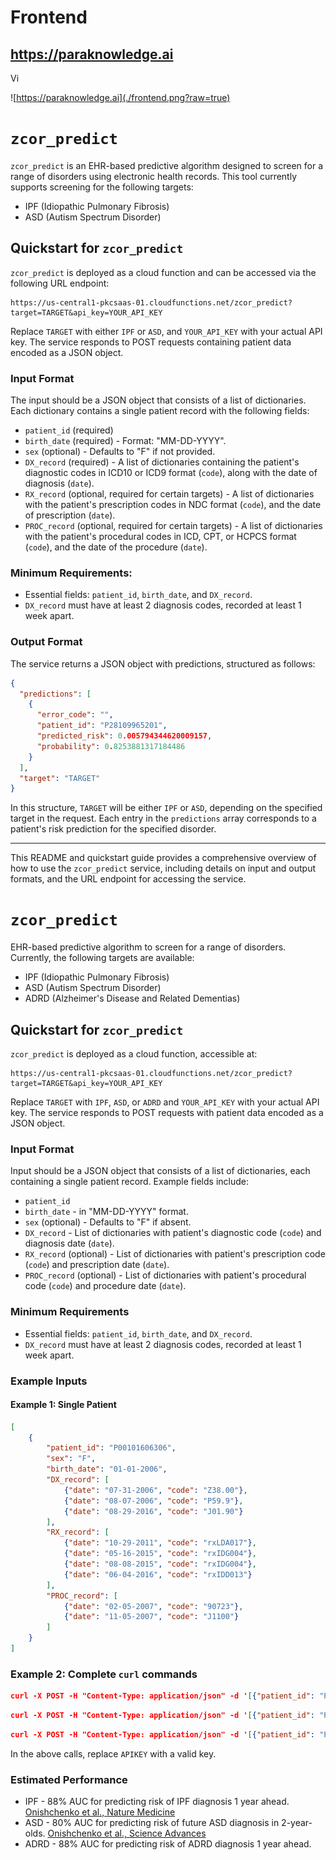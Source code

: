# Frontend 

## https://paraknowledge.ai

Vi
 
![https://paraknowledge.ai](./frontend.png?raw=true)


# `zcor_predict`

`zcor_predict` is an EHR-based predictive algorithm designed to screen for a range of disorders using electronic health records. This tool currently supports screening for the following targets:

- IPF (Idiopathic Pulmonary Fibrosis)
- ASD (Autism Spectrum Disorder)

## Quickstart for `zcor_predict`

`zcor_predict` is deployed as a cloud function and can be accessed via the following URL endpoint:

```
https://us-central1-pkcsaas-01.cloudfunctions.net/zcor_predict?target=TARGET&api_key=YOUR_API_KEY
```

Replace `TARGET` with either `IPF` or `ASD`, and `YOUR_API_KEY` with your actual API key. The service responds to POST requests containing patient data encoded as a JSON object.

### Input Format

The input should be a JSON object that consists of a list of dictionaries. Each dictionary contains a single patient record with the following fields:

- `patient_id` (required)
- `birth_date` (required) - Format: "MM-DD-YYYY".
- `sex` (optional) - Defaults to "F" if not provided.
- `DX_record` (required) - A list of dictionaries containing the patient's diagnostic codes in ICD10 or ICD9 format (`code`), along with the date of diagnosis (`date`).
- `RX_record` (optional, required for certain targets) - A list of dictionaries with the patient's prescription codes in NDC format (`code`), and the date of prescription (`date`).
- `PROC_record` (optional, required for certain targets) - A list of dictionaries with the patient's procedural codes in ICD, CPT, or HCPCS format (`code`), and the date of the procedure (`date`).

### Minimum Requirements:

- Essential fields: `patient_id`, `birth_date`, and `DX_record`.
- `DX_record` must have at least 2 diagnosis codes, recorded at least 1 week apart.

### Output Format

The service returns a JSON object with predictions, structured as follows:

```json
{
  "predictions": [
    {
      "error_code": "",
      "patient_id": "P28109965201",
      "predicted_risk": 0.005794344620009157,
      "probability": 0.8253881317184486
    }
  ],
  "target": "TARGET"
}
```

In this structure, `TARGET` will be either `IPF` or `ASD`, depending on the specified target in the request. Each entry in the `predictions` array corresponds to a patient's risk prediction for the specified disorder.

---

This README and quickstart guide provides a comprehensive overview of how to use the `zcor_predict` service, including details on input and output formats, and the URL endpoint for accessing the service.

# `zcor_predict`

EHR-based predictive algorithm to screen for a range of disorders. Currently, the following targets are available:

- IPF (Idiopathic Pulmonary Fibrosis)
- ASD (Autism Spectrum Disorder)
- ADRD (Alzheimer's Disease and Related Dementias)

## Quickstart for `zcor_predict`

`zcor_predict` is deployed as a cloud function, accessible at:
```
https://us-central1-pkcsaas-01.cloudfunctions.net/zcor_predict?target=TARGET&api_key=YOUR_API_KEY
```
Replace `TARGET` with `IPF`, `ASD`, or `ADRD` and `YOUR_API_KEY` with your actual API key. The service responds to POST requests with patient data encoded as a JSON object.

### Input Format

Input should be a JSON object that consists of a list of dictionaries, each containing a single patient record. Example fields include:

- `patient_id`
- `birth_date` - in "MM-DD-YYYY" format.
- `sex` (optional) - Defaults to "F" if absent.
- `DX_record` - List of dictionaries with patient's diagnostic code (`code`) and diagnosis date (`date`).
- `RX_record` (optional) - List of dictionaries with patient's prescription code (`code`) and prescription date (`date`).
- `PROC_record` (optional) - List of dictionaries with patient's procedural code (`code`) and procedure date (`date`).

### Minimum Requirements

- Essential fields: `patient_id`, `birth_date`, and `DX_record`.
- `DX_record` must have at least 2 diagnosis codes, recorded at least 1 week apart.

### Example Inputs

#### Example 1: Single Patient

```json
[
    {
        "patient_id": "P00101606306",
        "sex": "F",
        "birth_date": "01-01-2006",
        "DX_record": [
            {"date": "07-31-2006", "code": "Z38.00"},
            {"date": "08-07-2006", "code": "P59.9"},
            {"date": "08-29-2016", "code": "J01.90"}
        ],
        "RX_record": [
            {"date": "10-29-2011", "code": "rxLDA017"},
            {"date": "05-16-2015", "code": "rxIDG004"},
            {"date": "08-08-2015", "code": "rxIDG004"},
            {"date": "06-04-2016", "code": "rxIDD013"}
        ],
        "PROC_record": [
            {"date": "02-05-2007", "code": "90723"},
            {"date": "11-05-2007", "code": "J1100"}
        ]
    }
]
```


### Example 2: Complete `curl` commands

```json
curl -X POST -H "Content-Type: application/json" -d '[{"patient_id": "P28109965201", "sex": "M", "age": 89, "birth_date": "01-01-1921", "fips": "35644", "DX_record": [{"date": "12-16-2011", "code": "R09.02"}, {"date": "12-30-2011", "code": "H04.129"}, {"date": "12-30-2011", "code": "H02.109"}], "RX_record": [], "PROC_record": [{"date": "09-28-2012", "code": "71100"}]}]' "https://us-central1-pkcsaas-01.cloudfunctions.net/zcor_predict?target=IPF&api_key=APIKEY"
```


```json
curl -X POST -H "Content-Type: application/json" -d '[{"patient_id": "P28109965201", "sex": "M", "age": 89, "birth_date": "01-01-1921", "fips": "35644", "DX_record": [{"date": "01-08-2010", "code": "M15.9"}, {"date": "01-08-2010", "code": "I51.9"}], "RX_record": [], "PROC_record": [{"date": "12-30-2011", "code": "92014"},{"date": "09-28-2012", "code": "72170"}, {"date": "09-28-2012", "code": "71100"}]}]' "https://us-central1-pkcsaas-01.cloudfunctions.net/zcor_predict?target=IPF&api_key=APIKEY"
```

```json
curl -X POST -H "Content-Type: application/json" -d '[{"patient_id": "P28109965201","birth_date": "01-01-1921", "DX_record": [{"date": "01-08-2010", "code": "M15.9"}, {"date": "01-08-2010", "code": "I51.9"}], "RX_record": [], "PROC_record": []}]' "https://us-central1-pkcsaas-01.cloudfunctions.net/zcor_predict?target=IPF&api_key=APIKEY"
```

In the above calls, replace `APIKEY` with a valid key. 


### Estimated Performance

- IPF - 88% AUC for predicting risk of IPF diagnosis 1 year ahead. [Onishchenko et al., Nature Medicine](https://www.science.org/doi/10.1126/sciadv.abf0354)
- ASD - 80% AUC for predicting risk of future ASD diagnosis in 2-year-olds. [Onishchenko et al., Science Advances](https://www.science.org/doi/10.1126/sciadv.abf0354)
- ADRD - 88% AUC for predicting risk of ADRD diagnosis 1 year ahead.


